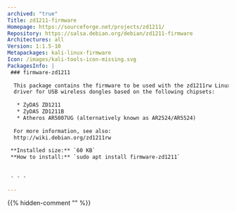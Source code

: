 ```yaml
---
archived: "true"
Title: zd1211-firmware
Homepage: https://sourceforge.net/projects/zd1211/
Repository: https://salsa.debian.org/debian/zd1211-firmware
Architectures: all
Version: 1:1.5-10
Metapackages: kali-linux-firmware 
Icon: /images/kali-tools-icon-missing.svg
PackagesInfo: |
 ### firmware-zd1211
 
  This package contains the firmware to be used with the zd1211rw Linux kernel
  driver for USB wireless dongles based on the following chipsets:
   
   * ZyDAS ZD1211
   * ZyDAS ZD1211B
   * Atheros AR5007UG (alternatively known as AR2524/AR5524)
   
  For more information, see also:
  http://wiki.debian.org/zd1211rw
 
 **Installed size:** `60 KB`  
 **How to install:** `sudo apt install firmware-zd1211`  
 
 
 - - -
 
---
```

{{% hidden-comment "<!--Do not edit anything above this line-->" %}}
